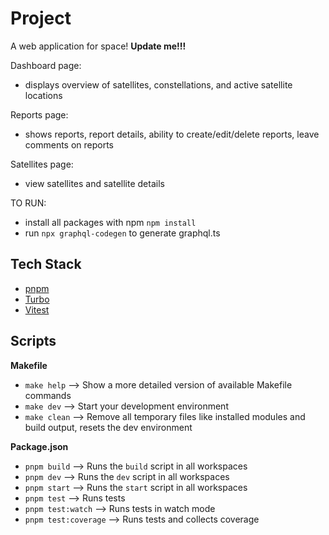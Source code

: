 # Project

A web application for space! **Update me!!!**

Dashboard page:

- displays overview of satellites, constellations, and active satellite locations

Reports page:

- shows reports, report details, ability to create/edit/delete reports, leave comments on reports

Satellites page:

- view satellites and satellite details

TO RUN:

- install all packages with npm `npm install`
- run `npx graphql-codegen` to generate graphql.ts

## Tech Stack

- [pnpm](https://pnpm.io/)
- [Turbo](https://turbo.build/repo)
- [Vitest](https://vitest.dev/)

## Scripts

**Makefile**

- `make help` --> Show a more detailed version of available Makefile commands
- `make dev` --> Start your development environment
- `make clean` --> Remove all temporary files like installed modules and build output, resets the dev environment

**Package.json**

- `pnpm build` --> Runs the `build` script in all workspaces
- `pnpm dev` --> Runs the `dev` script in all workspaces
- `pnpm start` --> Runs the `start` script in all workspaces
- `pnpm test` --> Runs tests
- `pnpm test:watch` --> Runs tests in watch mode
- `pnpm test:coverage` --> Runs tests and collects coverage
